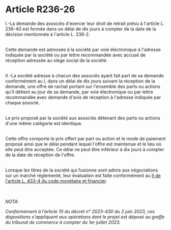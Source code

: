 # Article R236-26

<p>I.-La demande des associés d'exercer leur droit de retrait prévu à l'article L. 236-40 est formée dans un délai de dix jours à compter de la date de la décision mentionnée à l'article L. 236-2.<br/><br/>

Cette demande est adressée à la société par voie électronique à l'adresse indiquée par la société ou par lettre recommandée avec accusé de réception adressée au siège social de la société.<br/><br/>

II.-La société adresse à chacun des associés ayant fait part de sa demande conformément au I, dans un délai de dix jours suivant la réception de la demande, une offre de rachat portant sur l'ensemble des parts ou actions qu'il détient au jour de sa demande, par voie électronique ou par lettre recommandée avec demande d'avis de réception à l'adresse indiquée par chaque associé.<br/><br/>

Le prix proposé par la société aux associés détenant des parts ou actions d'une même catégorie est identique.<br/><br/>

Cette offre comporte le prix offert par part ou action et le mode de paiement proposé ainsi que le délai pendant lequel l'offre est maintenue et le lieu où elle peut être acceptée. Ce délai ne peut être inférieur à dix jours à compter de la date de réception de l'offre.<br/><br/>

Lorsque les titres de la société qui fusionne sont admis aux négociations sur un marché réglementé, leur évaluation est faite conformément au <a href='/code-monetaire-et-financier/partie-legislative/livre-iv-les-marches/titre-iii-les-negociations-sur-instruments-financiers/chapitre-iii-operations-specifiques-aux-marches-reglementes/section-3-offres-publiques-de-retrait-et-retrait-obligatoire/l433-4.md'>II de l'article L. 433-4 du code monétaire et financier</a>.</p><br/><br/><i>NOTA:<p>Conformément à l’article 10 du décret n° 2023-430 du 2 juin 2023, ces dispositions s'appliquent aux opérations dont le projet est déposé au greffe du tribunal de commerce à compter du 1er juillet 2023.</p></i>
